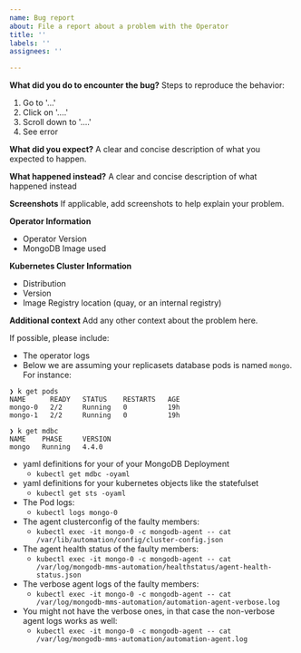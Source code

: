 ```yaml
---
name: Bug report
about: File a report about a problem with the Operator
title: ''
labels: ''
assignees: ''

---
```

**What did you do to encounter the bug?**
Steps to reproduce the behavior:
1. Go to '...'
2. Click on '....'
3. Scroll down to '....'
4. See error

**What did you expect?**
A clear and concise description of what you expected to happen.

**What happened instead?**
A clear and concise description of what happened instead

**Screenshots**
If applicable, add screenshots to help explain your problem.

**Operator Information**
 - Operator Version
 - MongoDB Image used

**Kubernetes Cluster Information**
 - Distribution
 - Version
 - Image Registry location (quay, or an internal registry)

**Additional context**
Add any other context about the problem here.

If possible, please include:
 - The operator logs
 - Below we are assuming your replicasets database pods is named `mongo`. For instance: 
```                                                                                      
❯ k get pods
NAME      READY   STATUS    RESTARTS   AGE
mongo-0   2/2     Running   0          19h
mongo-1   2/2     Running   0          19h
                                                                                     
❯ k get mdbc
NAME    PHASE     VERSION
mongo   Running   4.4.0
```
 - yaml definitions for your of your MongoDB Deployment
   - `kubectl get mdbc -oyaml`
 - yaml definitions for your kubernetes objects like the statefulset
   - `kubectl get sts -oyaml`
 - The Pod logs:
   - `kubectl logs mongo-0`
 - The agent clusterconfig of the faulty members:
   - `kubectl exec -it mongo-0 -c mongodb-agent -- cat /var/lib/automation/config/cluster-config.json`
 - The agent health status of the faulty members:
   - `kubectl exec -it mongo-0 -c mongodb-agent -- cat /var/log/mongodb-mms-automation/healthstatus/agent-health-status.json`
 - The verbose agent logs of the faulty members:
   - `kubectl exec -it mongo-0 -c mongodb-agent -- cat /var/log/mongodb-mms-automation/automation-agent-verbose.log`
 - You might not have the verbose ones, in that case the non-verbose agent logs works as well:
   - `kubectl exec -it mongo-0 -c mongodb-agent -- cat /var/log/mongodb-mms-automation/automation-agent.log`

